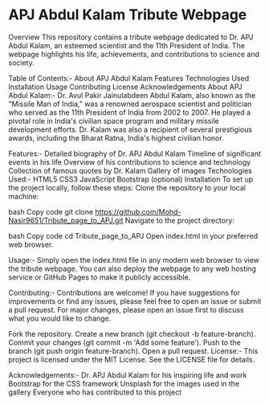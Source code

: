 # APJ Abdul Kalam Tribute Webpage
Overview
This repository contains a tribute webpage dedicated to Dr. APJ Abdul Kalam, an esteemed scientist and the 11th President of India. The webpage highlights his life, achievements, and contributions to science and society.

Table of Contents:-
About APJ Abdul Kalam
Features
Technologies Used
Installation
Usage
Contributing
License
Acknowledgements
About APJ Abdul Kalam:-
Dr. Avul Pakir Jainulabdeen Abdul Kalam, also known as the "Missile Man of India," was a renowned aerospace scientist and politician who served as the 11th President of India from 2002 to 2007. He played a pivotal role in India's civilian space program and military missile development efforts. Dr. Kalam was also a recipient of several prestigious awards, including the Bharat Ratna, India's highest civilian honor.

Features:-
Detailed biography of Dr. APJ Abdul Kalam
Timeline of significant events in his life
Overview of his contributions to science and technology
Collection of famous quotes by Dr. Kalam
Gallery of images
Technologies Used:-
HTML5
CSS3
JavaScript
Bootstrap (optional)
Installation
To set up the project locally, follow these steps:
Clone the repository to your local machine:

bash
Copy code
git clone https://github.com/Mohd-Nasir9651/Tribute_page_to_APJ.git
Navigate to the project directory:

bash
Copy code
cd Tribute_page_to_APJ
Open index.html in your preferred web browser.

Usage:-
Simply open the index.html file in any modern web browser to view the tribute webpage. You can also deploy the webpage to any web hosting service or GitHub Pages to make it publicly accessible.

Contributing:-
Contributions are welcome! If you have suggestions for improvements or find any issues, please feel free to open an issue or submit a pull request. For major changes, please open an issue first to discuss what you would like to change.

Fork the repository.
Create a new branch (git checkout -b feature-branch).
Commit your changes (git commit -m 'Add some feature').
Push to the branch (git push origin feature-branch).
Open a pull request.
License:-
This project is licensed under the MIT License. See the LICENSE file for details.

Acknowledgements:-
Dr. APJ Abdul Kalam for his inspiring life and work
Bootstrap for the CSS framework
Unsplash for the images used in the gallery
Everyone who has contributed to this project
